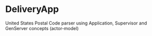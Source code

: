# DeliveryApp

United States Postal Code parser using Application, Supervisor and GenServer concepts (actor-model)
